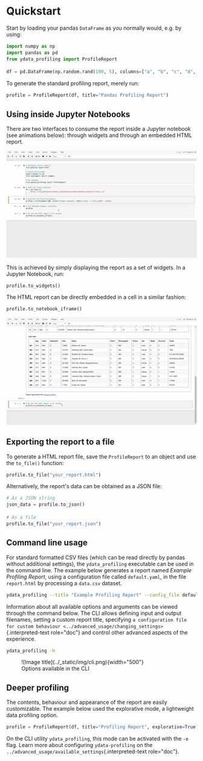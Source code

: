 # Quickstart

Start by loading your pandas `DataFrame` as you normally would, e.g. by
using:

``` python linenums="1"
import numpy as np
import pandas as pd
from ydata_profiling import ProfileReport

df = pd.DataFrame(np.random.rand(100, 5), columns=["a", "b", "c", "d", "e"])
```

To generate the standard profiling report, merely run:

``` python
profile = ProfileReport(df, title="Pandas Profiling Report")
```

## Using inside Jupyter Notebooks

There are two interfaces to consume the report inside a Jupyter notebook
(see animations below): through widgets and through an embedded HTML
report.

![Running ydata-proling inside a Jupyter Notebook](../_static/img/widgets.gif)

This is achieved by simply displaying the report as a set of widgets. In
a Jupyter Notebook, run:

``` python
profile.to_widgets()
```

The HTML report can be directly embedded in a cell in a similar fashion:

``` python
profile.to_notebook_iframe()
```

![ydata-profiling widgets](../_static/img/iframe.gif)

## Exporting the report to a file

To generate a HTML report file, save the `ProfileReport` to an object
and use the `to_file()` function:

``` python
profile.to_file("your_report.html")
```

Alternatively, the report's data can be obtained as a JSON file:

``` python linenums="1" title="Save your profile report as a JSON file"
# As a JSON string
json_data = profile.to_json()

# As a file
profile.to_file("your_report.json")
```

## Command line usage

For standard formatted CSV files (which can be read directly by pandas
without additional settings), the `ydata_profiling` executable can be
used in the command line. The example below generates a report named
*Example Profiling Report*, using a configuration file called
`default.yaml`, in the file `report.html` by processing a `data.csv`
dataset.

``` bash
ydata_profiling --title "Example Profiling Report" --config_file default.yaml data.csv report.html
```

Information about all available options and arguments can be viewed
through the command below. The CLI allows defining input and output
filenames, setting a custom report title, specifying
`a configuration file for custom behaviour <../advanced_usage/changing_settings>`{.interpreted-text
role="doc"} and control other advanced aspects of the experience.

``` bash
ydata_profiling -h
```
<figure markdown>
  ![Image title](../_static/img/cli.png){width="500"}
  <figcaption>Options available in the CLI</figcaption>
</figure>

## Deeper profiling

The contents, behaviour and appearance of the report are easily
customizable. The example below used the explorative mode, a lightweight
data profiling option.

``` python
profile = ProfileReport(df, title="Profiling Report", explorative=True)
```

On the CLI utility `ydata_profiling`, this mode can be activated with
the `-e` flag. Learn more about configuring `ydata-profiling` on the
`../advanced_usage/available_settings`{.interpreted-text role="doc"}.
